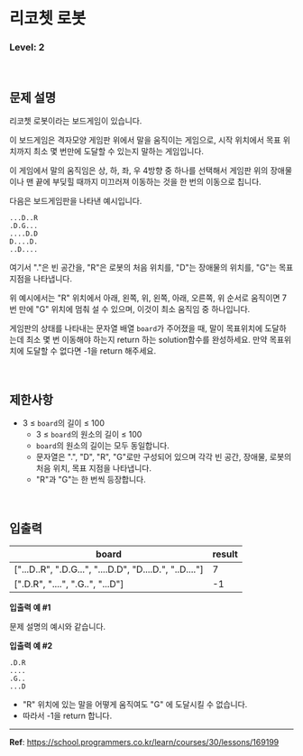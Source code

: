 # 리코쳇 로봇

### Level: 2

<br>

## 문제 설명

리코쳇 로봇이라는 보드게임이 있습니다.

이 보드게임은 격자모양 게임판 위에서 말을 움직이는 게임으로, 시작 위치에서 목표 위치까지 최소 몇 번만에 도달할 수 있는지 말하는 게임입니다.

이 게임에서 말의 움직임은 상, 하, 좌, 우 4방향 중 하나를 선택해서 게임판 위의 장애물이나 맨 끝에 부딪힐 때까지 미끄러져 이동하는 것을 한 번의 이동으로 칩니다.

다음은 보드게임판을 나타낸 예시입니다.

```
...D..R
.D.G...
....D.D
D....D.
..D....
```

여기서 "."은 빈 공간을, "R"은 로봇의 처음 위치를, "D"는 장애물의 위치를, "G"는 목표지점을 나타냅니다.

위 예시에서는 "R" 위치에서 아래, 왼쪽, 위, 왼쪽, 아래, 오른쪽, 위 순서로 움직이면 7번 만에 "G" 위치에 멈춰 설 수 있으며, 이것이 최소 움직임 중 하나입니다.

게임판의 상태를 나타내는 문자열 배열 `board`가 주어졌을 때, 말이 목표위치에 도달하는데 최소 몇 번 이동해야 하는지 return 하는 solution함수를 완성하세요. 만약 목표위치에 도달할 수 없다면 -1을 return 해주세요.

<br>

## 제한사항

- 3 ≤ `board`의 길이 ≤ 100
  - 3 ≤ `board`의 원소의 길이 ≤ 100
  - `board`의 원소의 길이는 모두 동일합니다.
  - 문자열은 ".", "D", "R", "G"로만 구성되어 있으며 각각 빈 공간, 장애물, 로봇의 처음 위치, 목표 지점을 나타냅니다.
  - "R"과 "G"는 한 번씩 등장합니다.

<br>

## 입출력

| board | result |
| ----- | ------ |
| ["...D..R", ".D.G...", "....D.D", "D....D.", "..D...."] | 7 |
| [".D.R", "....", ".G..", "...D"] | -1 |

**입출력 예 #1**

문제 설명의 예시와 같습니다.

**입출력 예 #2**

```
.D.R
....
.G..
...D
```

- "R" 위치에 있는 말을 어떻게 움직여도 "G" 에 도달시킬 수 없습니다.
- 따라서 -1을 return 합니다.

---

**Ref**: https://school.programmers.co.kr/learn/courses/30/lessons/169199